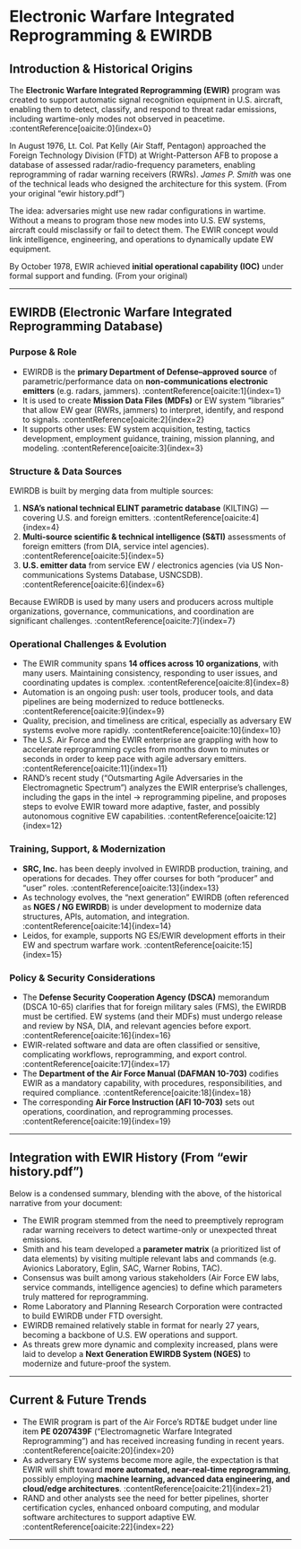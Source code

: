# Electronic Warfare Integrated Reprogramming & EWIRDB

## Introduction & Historical Origins

The **Electronic Warfare Integrated Reprogramming (EWIR)** program was created to support automatic signal recognition equipment in U.S. aircraft, enabling them to detect, classify, and respond to threat radar emissions, including wartime-only modes not observed in peacetime. :contentReference[oaicite:0]{index=0}

In August 1976, Lt. Col. Pat Kelly (Air Staff, Pentagon) approached the Foreign Technology Division (FTD) at Wright-Patterson AFB to propose a database of assessed radar/radio-frequency parameters, enabling reprogramming of radar warning receivers (RWRs). *James P. Smith* was one of the technical leads who designed the architecture for this system. (From your original “ewir history.pdf”)  

The idea: adversaries might use new radar configurations in wartime. Without a means to program those new modes into U.S. EW systems, aircraft could misclassify or fail to detect them. The EWIR concept would link intelligence, engineering, and operations to dynamically update EW equipment.  

By October 1978, EWIR achieved **initial operational capability (IOC)** under formal support and funding. (From your original)  

---

## EWIRDB (Electronic Warfare Integrated Reprogramming Database)

### Purpose & Role

- EWIRDB is the **primary Department of Defense–approved source** of parametric/performance data on **non-communications electronic emitters** (e.g. radars, jammers). :contentReference[oaicite:1]{index=1}  
- It is used to create **Mission Data Files (MDFs)** or EW system “libraries” that allow EW gear (RWRs, jammers) to interpret, identify, and respond to signals. :contentReference[oaicite:2]{index=2}  
- It supports other uses: EW system acquisition, testing, tactics development, employment guidance, training, mission planning, and modeling. :contentReference[oaicite:3]{index=3}  

### Structure & Data Sources

EWIRDB is built by merging data from multiple sources:

1. **NSA’s national technical ELINT parametric database** (KILTING) — covering U.S. and foreign emitters. :contentReference[oaicite:4]{index=4}  
2. **Multi-source scientific & technical intelligence (S&TI)** assessments of foreign emitters (from DIA, service intel agencies). :contentReference[oaicite:5]{index=5}  
3. **U.S. emitter data** from service EW / electronics agencies (via US Non-communications Systems Database, USNCSDB). :contentReference[oaicite:6]{index=6}  

Because EWIRDB is used by many users and producers across multiple organizations, governance, communications, and coordination are significant challenges. :contentReference[oaicite:7]{index=7}  

### Operational Challenges & Evolution

- The EWIR community spans **14 offices across 10 organizations**, with many users. Maintaining consistency, responding to user issues, and coordinating updates is complex. :contentReference[oaicite:8]{index=8}  
- Automation is an ongoing push: user tools, producer tools, and data pipelines are being modernized to reduce bottlenecks. :contentReference[oaicite:9]{index=9}  
- Quality, precision, and timeliness are critical, especially as adversary EW systems evolve more rapidly. :contentReference[oaicite:10]{index=10}  
- The U.S. Air Force and the EWIR enterprise are grappling with how to accelerate reprogramming cycles from months down to minutes or seconds in order to keep pace with agile adversary emitters. :contentReference[oaicite:11]{index=11}  
- RAND’s recent study (“Outsmarting Agile Adversaries in the Electromagnetic Spectrum”) analyzes the EWIR enterprise’s challenges, including the gaps in the intel → reprogramming pipeline, and proposes steps to evolve EWIR toward more adaptive, faster, and possibly autonomous cognitive EW capabilities. :contentReference[oaicite:12]{index=12}  

### Training, Support, & Modernization

- **SRC, Inc.** has been deeply involved in EWIRDB production, training, and operations for decades. They offer courses for both “producer” and “user” roles. :contentReference[oaicite:13]{index=13}  
- As technology evolves, the “next generation” EWIRDB (often referenced as **NGES / NG EWIRDB**) is under development to modernize data structures, APIs, automation, and integration. :contentReference[oaicite:14]{index=14}  
- Leidos, for example, supports NG ES/EWIR development efforts in their EW and spectrum warfare work. :contentReference[oaicite:15]{index=15}  

### Policy & Security Considerations

- The **Defense Security Cooperation Agency (DSCA)** memorandum (DSCA 10-65) clarifies that for foreign military sales (FMS), the EWIRDB must be certified. EW systems (and their MDFs) must undergo release and review by NSA, DIA, and relevant agencies before export. :contentReference[oaicite:16]{index=16}  
- EWIR-related software and data are often classified or sensitive, complicating workflows, reprogramming, and export control. :contentReference[oaicite:17]{index=17}  
- The **Department of the Air Force Manual (DAFMAN 10-703)** codifies EWIR as a mandatory capability, with procedures, responsibilities, and required compliance. :contentReference[oaicite:18]{index=18}  
- The corresponding **Air Force Instruction (AFI 10-703)** sets out operations, coordination, and reprogramming processes. :contentReference[oaicite:19]{index=19}  

---

## Integration with EWIR History (From “ewir history.pdf”)

Below is a condensed summary, blending with the above, of the historical narrative from your document:

- The EWIR program stemmed from the need to preemptively reprogram radar warning receivers to detect wartime-only or unexpected threat emissions.
- Smith and his team developed a **parameter matrix** (a prioritized list of data elements) by visiting multiple relevant labs and commands (e.g. Avionics Laboratory, Eglin, SAC, Warner Robins, TAC).  
- Consensus was built among various stakeholders (Air Force EW labs, service commands, intelligence agencies) to define which parameters truly mattered for reprogramming.
- Rome Laboratory and Planning Research Corporation were contracted to build EWIRDB under FTD oversight.
- EWIRDB remained relatively stable in format for nearly 27 years, becoming a backbone of U.S. EW operations and support.
- As threats grew more dynamic and complexity increased, plans were laid to develop a **Next Generation EWIRDB System (NGES)** to modernize and future-proof the system.

---

## Current & Future Trends

- The EWIR program is part of the Air Force’s RDT&E budget under line item **PE 0207439F** (“Electromagnetic Warfare Integrated Reprogramming”) and has received increasing funding in recent years. :contentReference[oaicite:20]{index=20}  
- As adversary EW systems become more agile, the expectation is that EWIR will shift toward **more automated, near-real-time reprogramming**, possibly employing **machine learning, advanced data engineering, and cloud/edge architectures**. :contentReference[oaicite:21]{index=21}  
- RAND and other analysts see the need for better pipelines, shorter certification cycles, enhanced onboard computing, and modular software architectures to support adaptive EW. :contentReference[oaicite:22]{index=22}  

---
